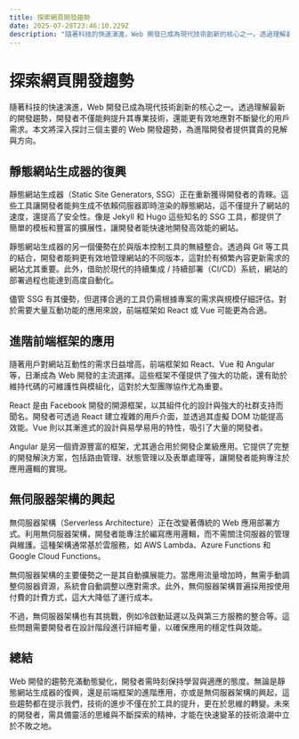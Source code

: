 ```yaml
---
title: 探索網頁開發趨勢
date: 2025-07-28T23:46:10.229Z
description: "隨著科技的快速演進，Web 開發已成為現代技術創新的核心之一。透過理解最新的開發趨勢，開發者不僅能夠提升其專業技術，還能更有效地應對不斷變化的用戶需求。本文將深入探討三個主要的 Web 開發趨勢，為進階開發者提供寶貴的見解與方向。"
---
```


# 探索網頁開發趨勢

隨著科技的快速演進，Web 開發已成為現代技術創新的核心之一。透過理解最新的開發趨勢，開發者不僅能夠提升其專業技術，還能更有效地應對不斷變化的用戶需求。本文將深入探討三個主要的 Web 開發趨勢，為進階開發者提供寶貴的見解與方向。

## 靜態網站生成器的復興

靜態網站生成器（Static Site Generators, SSG）正在重新獲得開發者的青睞。這些工具讓開發者能夠生成不依賴伺服器即時渲染的靜態網站，這不僅提升了網站的速度，還提高了安全性。像是 Jekyll 和 Hugo 這些知名的 SSG 工具，都提供了簡單的模板和豐富的擴展性，讓開發者能快速地開發高效能的網站。

靜態網站生成器的另一個優勢在於與版本控制工具的無縫整合。透過與 Git 等工具的結合，開發者能夠更有效地管理網站的不同版本，這對於有頻繁內容更新需求的網站尤其重要。此外，借助於現代的持續集成 / 持續部署（CI/CD）系統，網站的部署過程也能達到高度自動化。

儘管 SSG 有其優勢，但選擇合適的工具仍需根據專案的需求與規模仔細評估。對於需要大量互動功能的應用來說，前端框架如 React 或 Vue 可能更為合適。

## 進階前端框架的應用

隨著用戶對網站互動性的需求日益增高，前端框架如 React、Vue 和 Angular 等，日漸成為 Web 開發的主流選擇。這些框架不僅提供了強大的功能，還有助於維持代碼的可維護性與模組化，這對於大型團隊協作尤為重要。

React 是由 Facebook 開發的開源框架，以其組件化的設計與強大的社群支持而聞名。開發者可透過 React 建立複雜的用戶介面，並透過其虛擬 DOM 功能提高效能。Vue 則以其漸進式的設計與易學易用的特性，吸引了大量的開發者。

Angular 是另一個資源豐富的框架，尤其適合用於開發企業級應用。它提供了完整的開發解決方案，包括路由管理、狀態管理以及表單處理等，讓開發者能夠專注於應用邏輯的實現。

## 無伺服器架構的興起

無伺服器架構（Serverless Architecture）正在改變著傳統的 Web 應用部署方式。利用無伺服器架構，開發者能專注於編寫應用邏輯，而不需關注伺服器的管理與維護。這種架構通常基於雲服務，如 AWS Lambda、Azure Functions 和 Google Cloud Functions。

無伺服器架構的主要優勢之一是其自動擴展能力。當應用流量增加時，無需手動調整伺服器資源，系統會自動調整以應對需求。此外，無伺服器架構普遍採用按使用付費的計費方式，這大大降低了運行成本。

不過，無伺服器架構也有其挑戰，例如冷啟動延遲以及與第三方服務的整合等。這些問題需要開發者在設計階段進行詳細考量，以確保應用的穩定性與效能。

## 總結

Web 開發的趨勢充滿動態變化，開發者需時刻保持學習與適應的態度。無論是靜態網站生成器的復興，還是前端框架的進階應用，亦或是無伺服器架構的興起，這些趨勢都在提示我們，技術的進步不僅在於工具的提升，更在於思維的轉變。未來的開發者，需具備靈活的思維與不斷探索的精神，才能在快速變革的技術浪潮中立於不敗之地。